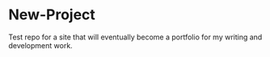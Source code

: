New-Project
===========

Test repo for a site that will eventually become a portfolio for my writing and development work.
